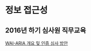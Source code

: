 # 정보 접근성
## 2016년 하기 심사원 직무교육
[WAI-ARIA 개요 및 인증 심사 방안](https://github.com/seulbinim/aria/blob/master/aria.pdf)

